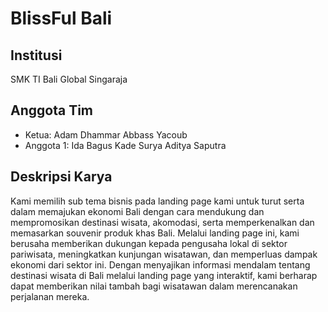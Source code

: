 # BlissFul Bali

## Institusi
SMK TI Bali Global Singaraja
## Anggota Tim
* Ketua: Adam Dhammar Abbass Yacoub
* Anggota 1: Ida Bagus Kade Surya Aditya Saputra

## Deskripsi Karya
Kami memilih sub tema bisnis pada landing page kami untuk turut serta dalam memajukan ekonomi Bali dengan cara mendukung dan mempromosikan destinasi wisata, akomodasi, serta memperkenalkan dan memasarkan souvenir produk khas Bali. Melalui landing page ini, kami berusaha memberikan dukungan kepada pengusaha lokal di sektor pariwisata, meningkatkan kunjungan wisatawan, dan memperluas dampak ekonomi dari sektor ini. Dengan menyajikan informasi mendalam tentang destinasi wisata di Bali melalui landing page yang interaktif, kami berharap dapat memberikan nilai tambah bagi wisatawan dalam merencanakan perjalanan mereka.
